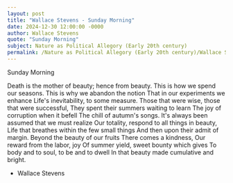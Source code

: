 ```yaml
---
layout: post
title: "Wallace Stevens - Sunday Morning"
date: 2024-12-30 12:00:00 -0000
author: Wallace Stevens
quote: "Sunday Morning"
subject: Nature as Political Allegory (Early 20th century)
permalink: /Nature as Political Allegory (Early 20th century)/Wallace Stevens/Wallace Stevens - Sunday Morning
---
```


Sunday Morning

Death is the mother of beauty; hence from beauty.
  This is how we spend our seasons.
This is why we abandon the notion
  That in our experiments we enhance
Life's inevitability, to some measure.
Those that were wise, those that were successful,
  They spent their summers waiting to learn
The joy of corruption when it befell
  The chill of autumn's songs. 
It's always been assumed that we must realize
  Our totality, respond to all things in beauty,
Life that breathes within the few small things
  And then upon their admit of margin.
Beyond the beauty of our fruits
  There comes a kindness,
Our reward from the labor, joy
  Of summer yield, sweet bounty which gives
To body and to soul, to be and to dwell
  In that beauty made cumulative and bright.


- Wallace Stevens
